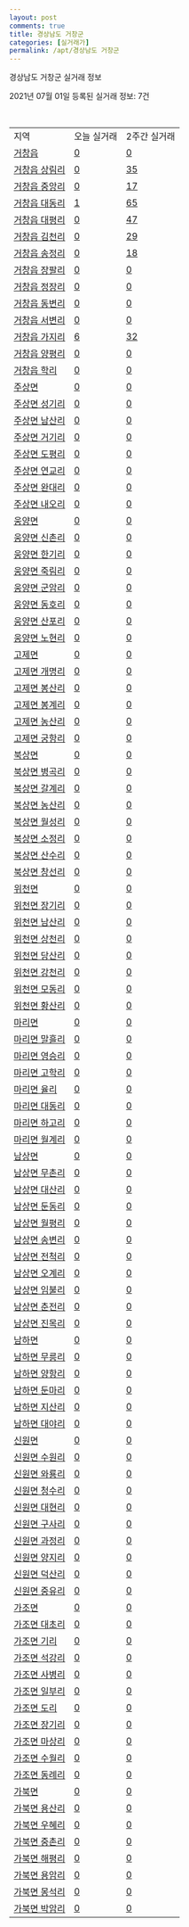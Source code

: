 ```yaml
---
layout: post
comments: true
title: 경상남도 거창군
categories: [실거래가]
permalink: /apt/경상남도 거창군
---
```


경상남도 거창군 실거래 정보

2021년 07월 01일 등록된 실거래 정보: 7건

<script type="text/javascript">
  google.charts.load('current', {'packages':['corechart']});
  google.charts.setOnLoadCallback(drawChart);

  function drawChart() {
    var data = google.visualization.arrayToDataTable([['거래일', '매매', '전월세', '전매'], ['21-02', 29, 15, 0], ['21-03', 52, 8, 0], ['21-04', 39, 8, 0], ['21-05', 48, 8, 0], ['21-06', 30, 1, 5]]);

    var options = {
      title: '최근 유형별 거래량 추이',
      legend: { position: 'bottom' }
    };

    var chart = new google.visualization.LineChart(document.getElementById('columnchart_material'));
    chart.draw(data, (options));
  }
</script>

<div id="columnchart_material" style="width: 95%; margin-left: -35px"></div>
<br>
<table class="sortable">
  <tr>
    <td>지역</td>
    <td>오늘 실거래</td>
    <td>2주간 실거래</td>
  </tr>

  
  <tr class="item">
    <td><a href="경상남도 거창군 거창읍">거창읍</a></td>
    <td><a href="경상남도 거창군 거창읍">0</a></td>
    <td><a href="경상남도 거창군 거창읍">0</a></td>
  </tr>
    

  <tr class="item">
    <td><a href="경상남도 거창군 거창읍 상림리">거창읍 상림리</a></td>
    <td><a href="경상남도 거창군 거창읍 상림리">0</a></td>
    <td><a href="경상남도 거창군 거창읍 상림리">35</a></td>
  </tr>
    

  <tr class="item">
    <td><a href="경상남도 거창군 거창읍 중앙리">거창읍 중앙리</a></td>
    <td><a href="경상남도 거창군 거창읍 중앙리">0</a></td>
    <td><a href="경상남도 거창군 거창읍 중앙리">17</a></td>
  </tr>
    

  <tr class="item">
    <td><a href="경상남도 거창군 거창읍 대동리">거창읍 대동리</a></td>
    <td><a href="경상남도 거창군 거창읍 대동리">1</a></td>
    <td><a href="경상남도 거창군 거창읍 대동리">65</a></td>
  </tr>
    

  <tr class="item">
    <td><a href="경상남도 거창군 거창읍 대평리">거창읍 대평리</a></td>
    <td><a href="경상남도 거창군 거창읍 대평리">0</a></td>
    <td><a href="경상남도 거창군 거창읍 대평리">47</a></td>
  </tr>
    

  <tr class="item">
    <td><a href="경상남도 거창군 거창읍 김천리">거창읍 김천리</a></td>
    <td><a href="경상남도 거창군 거창읍 김천리">0</a></td>
    <td><a href="경상남도 거창군 거창읍 김천리">29</a></td>
  </tr>
    

  <tr class="item">
    <td><a href="경상남도 거창군 거창읍 송정리">거창읍 송정리</a></td>
    <td><a href="경상남도 거창군 거창읍 송정리">0</a></td>
    <td><a href="경상남도 거창군 거창읍 송정리">18</a></td>
  </tr>
    

  <tr class="item">
    <td><a href="경상남도 거창군 거창읍 장팔리">거창읍 장팔리</a></td>
    <td><a href="경상남도 거창군 거창읍 장팔리">0</a></td>
    <td><a href="경상남도 거창군 거창읍 장팔리">0</a></td>
  </tr>
    

  <tr class="item">
    <td><a href="경상남도 거창군 거창읍 정장리">거창읍 정장리</a></td>
    <td><a href="경상남도 거창군 거창읍 정장리">0</a></td>
    <td><a href="경상남도 거창군 거창읍 정장리">0</a></td>
  </tr>
    

  <tr class="item">
    <td><a href="경상남도 거창군 거창읍 동변리">거창읍 동변리</a></td>
    <td><a href="경상남도 거창군 거창읍 동변리">0</a></td>
    <td><a href="경상남도 거창군 거창읍 동변리">0</a></td>
  </tr>
    

  <tr class="item">
    <td><a href="경상남도 거창군 거창읍 서변리">거창읍 서변리</a></td>
    <td><a href="경상남도 거창군 거창읍 서변리">0</a></td>
    <td><a href="경상남도 거창군 거창읍 서변리">0</a></td>
  </tr>
    

  <tr class="item">
    <td><a href="경상남도 거창군 거창읍 가지리">거창읍 가지리</a></td>
    <td><a href="경상남도 거창군 거창읍 가지리">6</a></td>
    <td><a href="경상남도 거창군 거창읍 가지리">32</a></td>
  </tr>
    

  <tr class="item">
    <td><a href="경상남도 거창군 거창읍 양평리">거창읍 양평리</a></td>
    <td><a href="경상남도 거창군 거창읍 양평리">0</a></td>
    <td><a href="경상남도 거창군 거창읍 양평리">0</a></td>
  </tr>
    

  <tr class="item">
    <td><a href="경상남도 거창군 거창읍 학리">거창읍 학리</a></td>
    <td><a href="경상남도 거창군 거창읍 학리">0</a></td>
    <td><a href="경상남도 거창군 거창읍 학리">0</a></td>
  </tr>
    

  <tr class="item">
    <td><a href="경상남도 거창군 주상면">주상면</a></td>
    <td><a href="경상남도 거창군 주상면">0</a></td>
    <td><a href="경상남도 거창군 주상면">0</a></td>
  </tr>
    

  <tr class="item">
    <td><a href="경상남도 거창군 주상면 성기리">주상면 성기리</a></td>
    <td><a href="경상남도 거창군 주상면 성기리">0</a></td>
    <td><a href="경상남도 거창군 주상면 성기리">0</a></td>
  </tr>
    

  <tr class="item">
    <td><a href="경상남도 거창군 주상면 남산리">주상면 남산리</a></td>
    <td><a href="경상남도 거창군 주상면 남산리">0</a></td>
    <td><a href="경상남도 거창군 주상면 남산리">0</a></td>
  </tr>
    

  <tr class="item">
    <td><a href="경상남도 거창군 주상면 거기리">주상면 거기리</a></td>
    <td><a href="경상남도 거창군 주상면 거기리">0</a></td>
    <td><a href="경상남도 거창군 주상면 거기리">0</a></td>
  </tr>
    

  <tr class="item">
    <td><a href="경상남도 거창군 주상면 도평리">주상면 도평리</a></td>
    <td><a href="경상남도 거창군 주상면 도평리">0</a></td>
    <td><a href="경상남도 거창군 주상면 도평리">0</a></td>
  </tr>
    

  <tr class="item">
    <td><a href="경상남도 거창군 주상면 연교리">주상면 연교리</a></td>
    <td><a href="경상남도 거창군 주상면 연교리">0</a></td>
    <td><a href="경상남도 거창군 주상면 연교리">0</a></td>
  </tr>
    

  <tr class="item">
    <td><a href="경상남도 거창군 주상면 완대리">주상면 완대리</a></td>
    <td><a href="경상남도 거창군 주상면 완대리">0</a></td>
    <td><a href="경상남도 거창군 주상면 완대리">0</a></td>
  </tr>
    

  <tr class="item">
    <td><a href="경상남도 거창군 주상면 내오리">주상면 내오리</a></td>
    <td><a href="경상남도 거창군 주상면 내오리">0</a></td>
    <td><a href="경상남도 거창군 주상면 내오리">0</a></td>
  </tr>
    

  <tr class="item">
    <td><a href="경상남도 거창군 웅양면">웅양면</a></td>
    <td><a href="경상남도 거창군 웅양면">0</a></td>
    <td><a href="경상남도 거창군 웅양면">0</a></td>
  </tr>
    

  <tr class="item">
    <td><a href="경상남도 거창군 웅양면 신촌리">웅양면 신촌리</a></td>
    <td><a href="경상남도 거창군 웅양면 신촌리">0</a></td>
    <td><a href="경상남도 거창군 웅양면 신촌리">0</a></td>
  </tr>
    

  <tr class="item">
    <td><a href="경상남도 거창군 웅양면 한기리">웅양면 한기리</a></td>
    <td><a href="경상남도 거창군 웅양면 한기리">0</a></td>
    <td><a href="경상남도 거창군 웅양면 한기리">0</a></td>
  </tr>
    

  <tr class="item">
    <td><a href="경상남도 거창군 웅양면 죽림리">웅양면 죽림리</a></td>
    <td><a href="경상남도 거창군 웅양면 죽림리">0</a></td>
    <td><a href="경상남도 거창군 웅양면 죽림리">0</a></td>
  </tr>
    

  <tr class="item">
    <td><a href="경상남도 거창군 웅양면 군암리">웅양면 군암리</a></td>
    <td><a href="경상남도 거창군 웅양면 군암리">0</a></td>
    <td><a href="경상남도 거창군 웅양면 군암리">0</a></td>
  </tr>
    

  <tr class="item">
    <td><a href="경상남도 거창군 웅양면 동호리">웅양면 동호리</a></td>
    <td><a href="경상남도 거창군 웅양면 동호리">0</a></td>
    <td><a href="경상남도 거창군 웅양면 동호리">0</a></td>
  </tr>
    

  <tr class="item">
    <td><a href="경상남도 거창군 웅양면 산포리">웅양면 산포리</a></td>
    <td><a href="경상남도 거창군 웅양면 산포리">0</a></td>
    <td><a href="경상남도 거창군 웅양면 산포리">0</a></td>
  </tr>
    

  <tr class="item">
    <td><a href="경상남도 거창군 웅양면 노현리">웅양면 노현리</a></td>
    <td><a href="경상남도 거창군 웅양면 노현리">0</a></td>
    <td><a href="경상남도 거창군 웅양면 노현리">0</a></td>
  </tr>
    

  <tr class="item">
    <td><a href="경상남도 거창군 고제면">고제면</a></td>
    <td><a href="경상남도 거창군 고제면">0</a></td>
    <td><a href="경상남도 거창군 고제면">0</a></td>
  </tr>
    

  <tr class="item">
    <td><a href="경상남도 거창군 고제면 개명리">고제면 개명리</a></td>
    <td><a href="경상남도 거창군 고제면 개명리">0</a></td>
    <td><a href="경상남도 거창군 고제면 개명리">0</a></td>
  </tr>
    

  <tr class="item">
    <td><a href="경상남도 거창군 고제면 봉산리">고제면 봉산리</a></td>
    <td><a href="경상남도 거창군 고제면 봉산리">0</a></td>
    <td><a href="경상남도 거창군 고제면 봉산리">0</a></td>
  </tr>
    

  <tr class="item">
    <td><a href="경상남도 거창군 고제면 봉계리">고제면 봉계리</a></td>
    <td><a href="경상남도 거창군 고제면 봉계리">0</a></td>
    <td><a href="경상남도 거창군 고제면 봉계리">0</a></td>
  </tr>
    

  <tr class="item">
    <td><a href="경상남도 거창군 고제면 농산리">고제면 농산리</a></td>
    <td><a href="경상남도 거창군 고제면 농산리">0</a></td>
    <td><a href="경상남도 거창군 고제면 농산리">0</a></td>
  </tr>
    

  <tr class="item">
    <td><a href="경상남도 거창군 고제면 궁항리">고제면 궁항리</a></td>
    <td><a href="경상남도 거창군 고제면 궁항리">0</a></td>
    <td><a href="경상남도 거창군 고제면 궁항리">0</a></td>
  </tr>
    

  <tr class="item">
    <td><a href="경상남도 거창군 북상면">북상면</a></td>
    <td><a href="경상남도 거창군 북상면">0</a></td>
    <td><a href="경상남도 거창군 북상면">0</a></td>
  </tr>
    

  <tr class="item">
    <td><a href="경상남도 거창군 북상면 병곡리">북상면 병곡리</a></td>
    <td><a href="경상남도 거창군 북상면 병곡리">0</a></td>
    <td><a href="경상남도 거창군 북상면 병곡리">0</a></td>
  </tr>
    

  <tr class="item">
    <td><a href="경상남도 거창군 북상면 갈계리">북상면 갈계리</a></td>
    <td><a href="경상남도 거창군 북상면 갈계리">0</a></td>
    <td><a href="경상남도 거창군 북상면 갈계리">0</a></td>
  </tr>
    

  <tr class="item">
    <td><a href="경상남도 거창군 북상면 농산리">북상면 농산리</a></td>
    <td><a href="경상남도 거창군 북상면 농산리">0</a></td>
    <td><a href="경상남도 거창군 북상면 농산리">0</a></td>
  </tr>
    

  <tr class="item">
    <td><a href="경상남도 거창군 북상면 월성리">북상면 월성리</a></td>
    <td><a href="경상남도 거창군 북상면 월성리">0</a></td>
    <td><a href="경상남도 거창군 북상면 월성리">0</a></td>
  </tr>
    

  <tr class="item">
    <td><a href="경상남도 거창군 북상면 소정리">북상면 소정리</a></td>
    <td><a href="경상남도 거창군 북상면 소정리">0</a></td>
    <td><a href="경상남도 거창군 북상면 소정리">0</a></td>
  </tr>
    

  <tr class="item">
    <td><a href="경상남도 거창군 북상면 산수리">북상면 산수리</a></td>
    <td><a href="경상남도 거창군 북상면 산수리">0</a></td>
    <td><a href="경상남도 거창군 북상면 산수리">0</a></td>
  </tr>
    

  <tr class="item">
    <td><a href="경상남도 거창군 북상면 창선리">북상면 창선리</a></td>
    <td><a href="경상남도 거창군 북상면 창선리">0</a></td>
    <td><a href="경상남도 거창군 북상면 창선리">0</a></td>
  </tr>
    

  <tr class="item">
    <td><a href="경상남도 거창군 위천면">위천면</a></td>
    <td><a href="경상남도 거창군 위천면">0</a></td>
    <td><a href="경상남도 거창군 위천면">0</a></td>
  </tr>
    

  <tr class="item">
    <td><a href="경상남도 거창군 위천면 장기리">위천면 장기리</a></td>
    <td><a href="경상남도 거창군 위천면 장기리">0</a></td>
    <td><a href="경상남도 거창군 위천면 장기리">0</a></td>
  </tr>
    

  <tr class="item">
    <td><a href="경상남도 거창군 위천면 남산리">위천면 남산리</a></td>
    <td><a href="경상남도 거창군 위천면 남산리">0</a></td>
    <td><a href="경상남도 거창군 위천면 남산리">0</a></td>
  </tr>
    

  <tr class="item">
    <td><a href="경상남도 거창군 위천면 상천리">위천면 상천리</a></td>
    <td><a href="경상남도 거창군 위천면 상천리">0</a></td>
    <td><a href="경상남도 거창군 위천면 상천리">0</a></td>
  </tr>
    

  <tr class="item">
    <td><a href="경상남도 거창군 위천면 당산리">위천면 당산리</a></td>
    <td><a href="경상남도 거창군 위천면 당산리">0</a></td>
    <td><a href="경상남도 거창군 위천면 당산리">0</a></td>
  </tr>
    

  <tr class="item">
    <td><a href="경상남도 거창군 위천면 강천리">위천면 강천리</a></td>
    <td><a href="경상남도 거창군 위천면 강천리">0</a></td>
    <td><a href="경상남도 거창군 위천면 강천리">0</a></td>
  </tr>
    

  <tr class="item">
    <td><a href="경상남도 거창군 위천면 모동리">위천면 모동리</a></td>
    <td><a href="경상남도 거창군 위천면 모동리">0</a></td>
    <td><a href="경상남도 거창군 위천면 모동리">0</a></td>
  </tr>
    

  <tr class="item">
    <td><a href="경상남도 거창군 위천면 황산리">위천면 황산리</a></td>
    <td><a href="경상남도 거창군 위천면 황산리">0</a></td>
    <td><a href="경상남도 거창군 위천면 황산리">0</a></td>
  </tr>
    

  <tr class="item">
    <td><a href="경상남도 거창군 마리면">마리면</a></td>
    <td><a href="경상남도 거창군 마리면">0</a></td>
    <td><a href="경상남도 거창군 마리면">0</a></td>
  </tr>
    

  <tr class="item">
    <td><a href="경상남도 거창군 마리면 말흘리">마리면 말흘리</a></td>
    <td><a href="경상남도 거창군 마리면 말흘리">0</a></td>
    <td><a href="경상남도 거창군 마리면 말흘리">0</a></td>
  </tr>
    

  <tr class="item">
    <td><a href="경상남도 거창군 마리면 영승리">마리면 영승리</a></td>
    <td><a href="경상남도 거창군 마리면 영승리">0</a></td>
    <td><a href="경상남도 거창군 마리면 영승리">0</a></td>
  </tr>
    

  <tr class="item">
    <td><a href="경상남도 거창군 마리면 고학리">마리면 고학리</a></td>
    <td><a href="경상남도 거창군 마리면 고학리">0</a></td>
    <td><a href="경상남도 거창군 마리면 고학리">0</a></td>
  </tr>
    

  <tr class="item">
    <td><a href="경상남도 거창군 마리면 율리">마리면 율리</a></td>
    <td><a href="경상남도 거창군 마리면 율리">0</a></td>
    <td><a href="경상남도 거창군 마리면 율리">0</a></td>
  </tr>
    

  <tr class="item">
    <td><a href="경상남도 거창군 마리면 대동리">마리면 대동리</a></td>
    <td><a href="경상남도 거창군 마리면 대동리">0</a></td>
    <td><a href="경상남도 거창군 마리면 대동리">0</a></td>
  </tr>
    

  <tr class="item">
    <td><a href="경상남도 거창군 마리면 하고리">마리면 하고리</a></td>
    <td><a href="경상남도 거창군 마리면 하고리">0</a></td>
    <td><a href="경상남도 거창군 마리면 하고리">0</a></td>
  </tr>
    

  <tr class="item">
    <td><a href="경상남도 거창군 마리면 월계리">마리면 월계리</a></td>
    <td><a href="경상남도 거창군 마리면 월계리">0</a></td>
    <td><a href="경상남도 거창군 마리면 월계리">0</a></td>
  </tr>
    

  <tr class="item">
    <td><a href="경상남도 거창군 남상면">남상면</a></td>
    <td><a href="경상남도 거창군 남상면">0</a></td>
    <td><a href="경상남도 거창군 남상면">0</a></td>
  </tr>
    

  <tr class="item">
    <td><a href="경상남도 거창군 남상면 무촌리">남상면 무촌리</a></td>
    <td><a href="경상남도 거창군 남상면 무촌리">0</a></td>
    <td><a href="경상남도 거창군 남상면 무촌리">0</a></td>
  </tr>
    

  <tr class="item">
    <td><a href="경상남도 거창군 남상면 대산리">남상면 대산리</a></td>
    <td><a href="경상남도 거창군 남상면 대산리">0</a></td>
    <td><a href="경상남도 거창군 남상면 대산리">0</a></td>
  </tr>
    

  <tr class="item">
    <td><a href="경상남도 거창군 남상면 둔동리">남상면 둔동리</a></td>
    <td><a href="경상남도 거창군 남상면 둔동리">0</a></td>
    <td><a href="경상남도 거창군 남상면 둔동리">0</a></td>
  </tr>
    

  <tr class="item">
    <td><a href="경상남도 거창군 남상면 월평리">남상면 월평리</a></td>
    <td><a href="경상남도 거창군 남상면 월평리">0</a></td>
    <td><a href="경상남도 거창군 남상면 월평리">0</a></td>
  </tr>
    

  <tr class="item">
    <td><a href="경상남도 거창군 남상면 송변리">남상면 송변리</a></td>
    <td><a href="경상남도 거창군 남상면 송변리">0</a></td>
    <td><a href="경상남도 거창군 남상면 송변리">0</a></td>
  </tr>
    

  <tr class="item">
    <td><a href="경상남도 거창군 남상면 전척리">남상면 전척리</a></td>
    <td><a href="경상남도 거창군 남상면 전척리">0</a></td>
    <td><a href="경상남도 거창군 남상면 전척리">0</a></td>
  </tr>
    

  <tr class="item">
    <td><a href="경상남도 거창군 남상면 오계리">남상면 오계리</a></td>
    <td><a href="경상남도 거창군 남상면 오계리">0</a></td>
    <td><a href="경상남도 거창군 남상면 오계리">0</a></td>
  </tr>
    

  <tr class="item">
    <td><a href="경상남도 거창군 남상면 임불리">남상면 임불리</a></td>
    <td><a href="경상남도 거창군 남상면 임불리">0</a></td>
    <td><a href="경상남도 거창군 남상면 임불리">0</a></td>
  </tr>
    

  <tr class="item">
    <td><a href="경상남도 거창군 남상면 춘전리">남상면 춘전리</a></td>
    <td><a href="경상남도 거창군 남상면 춘전리">0</a></td>
    <td><a href="경상남도 거창군 남상면 춘전리">0</a></td>
  </tr>
    

  <tr class="item">
    <td><a href="경상남도 거창군 남상면 진목리">남상면 진목리</a></td>
    <td><a href="경상남도 거창군 남상면 진목리">0</a></td>
    <td><a href="경상남도 거창군 남상면 진목리">0</a></td>
  </tr>
    

  <tr class="item">
    <td><a href="경상남도 거창군 남하면">남하면</a></td>
    <td><a href="경상남도 거창군 남하면">0</a></td>
    <td><a href="경상남도 거창군 남하면">0</a></td>
  </tr>
    

  <tr class="item">
    <td><a href="경상남도 거창군 남하면 무릉리">남하면 무릉리</a></td>
    <td><a href="경상남도 거창군 남하면 무릉리">0</a></td>
    <td><a href="경상남도 거창군 남하면 무릉리">0</a></td>
  </tr>
    

  <tr class="item">
    <td><a href="경상남도 거창군 남하면 양항리">남하면 양항리</a></td>
    <td><a href="경상남도 거창군 남하면 양항리">0</a></td>
    <td><a href="경상남도 거창군 남하면 양항리">0</a></td>
  </tr>
    

  <tr class="item">
    <td><a href="경상남도 거창군 남하면 둔마리">남하면 둔마리</a></td>
    <td><a href="경상남도 거창군 남하면 둔마리">0</a></td>
    <td><a href="경상남도 거창군 남하면 둔마리">0</a></td>
  </tr>
    

  <tr class="item">
    <td><a href="경상남도 거창군 남하면 지산리">남하면 지산리</a></td>
    <td><a href="경상남도 거창군 남하면 지산리">0</a></td>
    <td><a href="경상남도 거창군 남하면 지산리">0</a></td>
  </tr>
    

  <tr class="item">
    <td><a href="경상남도 거창군 남하면 대야리">남하면 대야리</a></td>
    <td><a href="경상남도 거창군 남하면 대야리">0</a></td>
    <td><a href="경상남도 거창군 남하면 대야리">0</a></td>
  </tr>
    

  <tr class="item">
    <td><a href="경상남도 거창군 신원면">신원면</a></td>
    <td><a href="경상남도 거창군 신원면">0</a></td>
    <td><a href="경상남도 거창군 신원면">0</a></td>
  </tr>
    

  <tr class="item">
    <td><a href="경상남도 거창군 신원면 수원리">신원면 수원리</a></td>
    <td><a href="경상남도 거창군 신원면 수원리">0</a></td>
    <td><a href="경상남도 거창군 신원면 수원리">0</a></td>
  </tr>
    

  <tr class="item">
    <td><a href="경상남도 거창군 신원면 와룡리">신원면 와룡리</a></td>
    <td><a href="경상남도 거창군 신원면 와룡리">0</a></td>
    <td><a href="경상남도 거창군 신원면 와룡리">0</a></td>
  </tr>
    

  <tr class="item">
    <td><a href="경상남도 거창군 신원면 청수리">신원면 청수리</a></td>
    <td><a href="경상남도 거창군 신원면 청수리">0</a></td>
    <td><a href="경상남도 거창군 신원면 청수리">0</a></td>
  </tr>
    

  <tr class="item">
    <td><a href="경상남도 거창군 신원면 대현리">신원면 대현리</a></td>
    <td><a href="경상남도 거창군 신원면 대현리">0</a></td>
    <td><a href="경상남도 거창군 신원면 대현리">0</a></td>
  </tr>
    

  <tr class="item">
    <td><a href="경상남도 거창군 신원면 구사리">신원면 구사리</a></td>
    <td><a href="경상남도 거창군 신원면 구사리">0</a></td>
    <td><a href="경상남도 거창군 신원면 구사리">0</a></td>
  </tr>
    

  <tr class="item">
    <td><a href="경상남도 거창군 신원면 과정리">신원면 과정리</a></td>
    <td><a href="경상남도 거창군 신원면 과정리">0</a></td>
    <td><a href="경상남도 거창군 신원면 과정리">0</a></td>
  </tr>
    

  <tr class="item">
    <td><a href="경상남도 거창군 신원면 양지리">신원면 양지리</a></td>
    <td><a href="경상남도 거창군 신원면 양지리">0</a></td>
    <td><a href="경상남도 거창군 신원면 양지리">0</a></td>
  </tr>
    

  <tr class="item">
    <td><a href="경상남도 거창군 신원면 덕산리">신원면 덕산리</a></td>
    <td><a href="경상남도 거창군 신원면 덕산리">0</a></td>
    <td><a href="경상남도 거창군 신원면 덕산리">0</a></td>
  </tr>
    

  <tr class="item">
    <td><a href="경상남도 거창군 신원면 중유리">신원면 중유리</a></td>
    <td><a href="경상남도 거창군 신원면 중유리">0</a></td>
    <td><a href="경상남도 거창군 신원면 중유리">0</a></td>
  </tr>
    

  <tr class="item">
    <td><a href="경상남도 거창군 가조면">가조면</a></td>
    <td><a href="경상남도 거창군 가조면">0</a></td>
    <td><a href="경상남도 거창군 가조면">0</a></td>
  </tr>
    

  <tr class="item">
    <td><a href="경상남도 거창군 가조면 대초리">가조면 대초리</a></td>
    <td><a href="경상남도 거창군 가조면 대초리">0</a></td>
    <td><a href="경상남도 거창군 가조면 대초리">0</a></td>
  </tr>
    

  <tr class="item">
    <td><a href="경상남도 거창군 가조면 기리">가조면 기리</a></td>
    <td><a href="경상남도 거창군 가조면 기리">0</a></td>
    <td><a href="경상남도 거창군 가조면 기리">0</a></td>
  </tr>
    

  <tr class="item">
    <td><a href="경상남도 거창군 가조면 석강리">가조면 석강리</a></td>
    <td><a href="경상남도 거창군 가조면 석강리">0</a></td>
    <td><a href="경상남도 거창군 가조면 석강리">0</a></td>
  </tr>
    

  <tr class="item">
    <td><a href="경상남도 거창군 가조면 사병리">가조면 사병리</a></td>
    <td><a href="경상남도 거창군 가조면 사병리">0</a></td>
    <td><a href="경상남도 거창군 가조면 사병리">0</a></td>
  </tr>
    

  <tr class="item">
    <td><a href="경상남도 거창군 가조면 일부리">가조면 일부리</a></td>
    <td><a href="경상남도 거창군 가조면 일부리">0</a></td>
    <td><a href="경상남도 거창군 가조면 일부리">0</a></td>
  </tr>
    

  <tr class="item">
    <td><a href="경상남도 거창군 가조면 도리">가조면 도리</a></td>
    <td><a href="경상남도 거창군 가조면 도리">0</a></td>
    <td><a href="경상남도 거창군 가조면 도리">0</a></td>
  </tr>
    

  <tr class="item">
    <td><a href="경상남도 거창군 가조면 장기리">가조면 장기리</a></td>
    <td><a href="경상남도 거창군 가조면 장기리">0</a></td>
    <td><a href="경상남도 거창군 가조면 장기리">0</a></td>
  </tr>
    

  <tr class="item">
    <td><a href="경상남도 거창군 가조면 마상리">가조면 마상리</a></td>
    <td><a href="경상남도 거창군 가조면 마상리">0</a></td>
    <td><a href="경상남도 거창군 가조면 마상리">0</a></td>
  </tr>
    

  <tr class="item">
    <td><a href="경상남도 거창군 가조면 수월리">가조면 수월리</a></td>
    <td><a href="경상남도 거창군 가조면 수월리">0</a></td>
    <td><a href="경상남도 거창군 가조면 수월리">0</a></td>
  </tr>
    

  <tr class="item">
    <td><a href="경상남도 거창군 가조면 동례리">가조면 동례리</a></td>
    <td><a href="경상남도 거창군 가조면 동례리">0</a></td>
    <td><a href="경상남도 거창군 가조면 동례리">0</a></td>
  </tr>
    

  <tr class="item">
    <td><a href="경상남도 거창군 가북면">가북면</a></td>
    <td><a href="경상남도 거창군 가북면">0</a></td>
    <td><a href="경상남도 거창군 가북면">0</a></td>
  </tr>
    

  <tr class="item">
    <td><a href="경상남도 거창군 가북면 용산리">가북면 용산리</a></td>
    <td><a href="경상남도 거창군 가북면 용산리">0</a></td>
    <td><a href="경상남도 거창군 가북면 용산리">0</a></td>
  </tr>
    

  <tr class="item">
    <td><a href="경상남도 거창군 가북면 우혜리">가북면 우혜리</a></td>
    <td><a href="경상남도 거창군 가북면 우혜리">0</a></td>
    <td><a href="경상남도 거창군 가북면 우혜리">0</a></td>
  </tr>
    

  <tr class="item">
    <td><a href="경상남도 거창군 가북면 중촌리">가북면 중촌리</a></td>
    <td><a href="경상남도 거창군 가북면 중촌리">0</a></td>
    <td><a href="경상남도 거창군 가북면 중촌리">0</a></td>
  </tr>
    

  <tr class="item">
    <td><a href="경상남도 거창군 가북면 해평리">가북면 해평리</a></td>
    <td><a href="경상남도 거창군 가북면 해평리">0</a></td>
    <td><a href="경상남도 거창군 가북면 해평리">0</a></td>
  </tr>
    

  <tr class="item">
    <td><a href="경상남도 거창군 가북면 용암리">가북면 용암리</a></td>
    <td><a href="경상남도 거창군 가북면 용암리">0</a></td>
    <td><a href="경상남도 거창군 가북면 용암리">0</a></td>
  </tr>
    

  <tr class="item">
    <td><a href="경상남도 거창군 가북면 몽석리">가북면 몽석리</a></td>
    <td><a href="경상남도 거창군 가북면 몽석리">0</a></td>
    <td><a href="경상남도 거창군 가북면 몽석리">0</a></td>
  </tr>
    

  <tr class="item">
    <td><a href="경상남도 거창군 가북면 박암리">가북면 박암리</a></td>
    <td><a href="경상남도 거창군 가북면 박암리">0</a></td>
    <td><a href="경상남도 거창군 가북면 박암리">0</a></td>
  </tr>
    


</table>


    